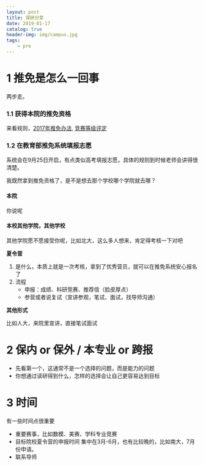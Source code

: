 ```yaml
---
layout: post
title: 保研分享
date: 2019-01-17
catalog: true
header-img: img/campus.jpg
tags:
    - pre
---
```

# 1 推免是怎么一回事
两步走。
### 1.1 获得本院的推免资格
来看规则，[2017年推免办法](http://sim.whu.edu.cn/info/1073/2559.htm), [竞赛等级评定](/assets/pdf/score_rules.pdf)
### 1.2 在教育部推免系统填报志愿
系统会在9月25日开启，有点类似高考填报志愿，具体的规则到时候老师会讲得很清楚。

我既然拿到推免资格了，是不是想去那个学校哪个学院就去哪？

#### 本院
你说呢

#### 本校其他学院，其他学校
其他学院愿不愿接受你呢，比如北大，这么多人想来，肯定得考核一下对吧

**夏令营**
1. 是什么，本质上就是一次考核，拿到了优秀营员，就可以在推免系统安心报名了
2. 流程
   - 申报：成绩、科研竞赛、推荐信（脸皮厚点）
   - 参营或者说复试（宣讲参观，笔试、面试，找导师沟通）

**其他形式**

比如人大，来院里宣讲，直接笔试面试

# 2 保内 or 保外 / 本专业 or 跨报
- 先看第一个，这通常不是一个选择的问题，而是能力的问题
- 你想通过读研得到什么，怎样的选择会让自己更容易达到目标



# 3 时间
有一些时间点很重要
- 重要赛事，比如数模、美赛、学科专业竞赛
- 目标院校夏令营的申报时间
    集中在3月-6月，也有比较晚的，比如南大，7月份申请。
- 联系导师
